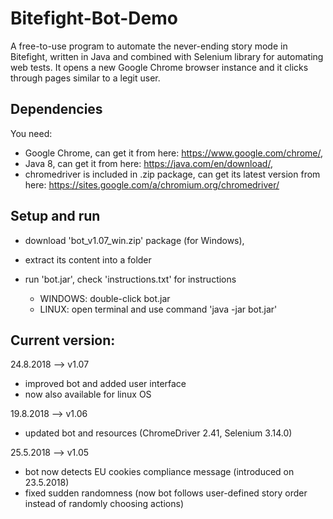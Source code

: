 # Bitefight-Bot-Demo
A free-to-use program to automate the never-ending story mode in Bitefight, written in Java and combined with Selenium library for automating web tests.
It opens a new Google Chrome browser instance and it clicks through pages similar to a legit user.

## Dependencies
You need:
- Google Chrome, can get it from here: https://www.google.com/chrome/,
- Java 8, can get it from here: https://java.com/en/download/,
- chromedriver is included in .zip package, can get its latest version from here: https://sites.google.com/a/chromium.org/chromedriver/

## Setup and run 
- download 'bot_v1.07_win.zip' package (for Windows), 
- extract its content into a folder
- run 'bot.jar', check 'instructions.txt' for instructions
  
  * WINDOWS: double-click bot.jar
  * LINUX: open terminal and use command 'java -jar bot.jar'


## Current version:
24.8.2018 --> v1.07
* improved bot and added user interface
* now also available for linux OS

19.8.2018 --> v1.06
* updated bot and resources (ChromeDriver 2.41, Selenium 3.14.0)

25.5.2018 --> v1.05
* bot now detects EU cookies compliance message (introduced on 23.5.2018)
* fixed sudden randomness (now bot follows user-defined story order instead of randomly choosing actions)
